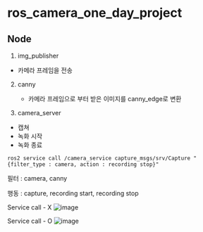 # ros_camera_one_day_project

## Node
1. img_publisher
 - 카메라 프레임을 전송

2. canny
   - 카메라 프레임으로 부터 받은 이미지를 canny_edge로 변환
    
3. camera_server
  - 캡쳐
  - 녹화 시작
  - 녹화 종료
 

```
ros2 service call /camera_service capture_msgs/srv/Capture "{filter_type : camera, action : recording stop}"
```
필터 : camera, canny

행동 : capture, recording start, recording stop

Service call - X
![image](https://github.com/cccsssshh/ros_camera_one_day_project/assets/157219758/0b42e113-a3a5-49e3-bea4-ae625d599970)

Service call - O
![image](https://github.com/cccsssshh/ros_camera_one_day_project/assets/157219758/e0fef340-6df4-4b37-9136-7478e6417535)
